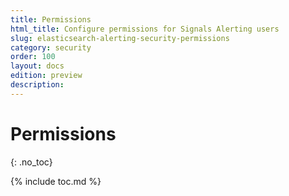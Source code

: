 ```yaml
---
title: Permissions
html_title: Configure permissions for Signals Alerting users
slug: elasticsearch-alerting-security-permissions
category: security
order: 100
layout: docs
edition: preview
description: 
---
```


<!--- Copyright 2019 floragunn GmbH -->

# Permissions
{: .no_toc}

{% include toc.md %}

